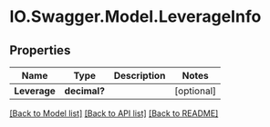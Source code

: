 # IO.Swagger.Model.LeverageInfo
## Properties

Name | Type | Description | Notes
------------ | ------------- | ------------- | -------------
**Leverage** | **decimal?** |  | [optional] 

[[Back to Model list]](../README.md#documentation-for-models) [[Back to API list]](../README.md#documentation-for-api-endpoints) [[Back to README]](../README.md)

